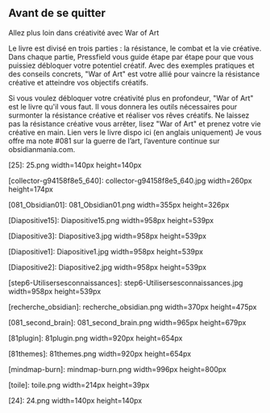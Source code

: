 ## Avant de se quitter
Allez plus loin dans créativité avec War of Art

Le livre est divisé en trois parties : la résistance, le combat et la vie créative. Dans chaque partie, Pressfield vous guide étape par étape pour que vous puissiez débloquer votre potentiel créatif. Avec des exemples pratiques et des conseils concrets, "War of Art" est votre allié pour vaincre la résistance créative et atteindre vos objectifs créatifs.

Si vous voulez débloquer votre créativité plus en profondeur, "War of Art" est le livre qu'il vous faut. Il vous donnera les outils nécessaires pour surmonter la résistance créative et réaliser vos rêves créatifs. Ne laissez pas la résistance créative vous arrêter, lisez "War of Art" et prenez votre vie créative en main.
Lien vers le livre dispo ici (en anglais uniquement) 
Je vous offre ma note #081 sur la guerre de l’art, l’aventure continue sur obsidianmania.com.




[25]: 25.png width=140px height=140px

[collector-g94158f8e5_640]: collector-g94158f8e5_640.jpg width=260px height=174px

[081_Obsidian01]: 081_Obsidian01.png width=355px height=326px

[Diapositive15]: Diapositive15.png width=958px height=539px

[Diapositive3]: Diapositive3.jpg width=958px height=539px

[Diapositive1]: Diapositive1.jpg width=958px height=539px

[Diapositive2]: Diapositive2.jpg width=958px height=539px

[step6-Utilisersesconnaissances]: step6-Utilisersesconnaissances.jpg width=958px height=539px

[recherche_obsidian]: recherche_obsidian.png width=370px height=475px

[081_second_brain]: 081_second_brain.png width=965px height=679px

[81plugin]: 81plugin.png width=920px height=654px

[81themes]: 81themes.png width=920px height=654px

[mindmap-burn]: mindmap-burn.png width=996px height=800px

[toile]: toile.png width=214px height=39px

[24]: 24.png width=140px height=140px